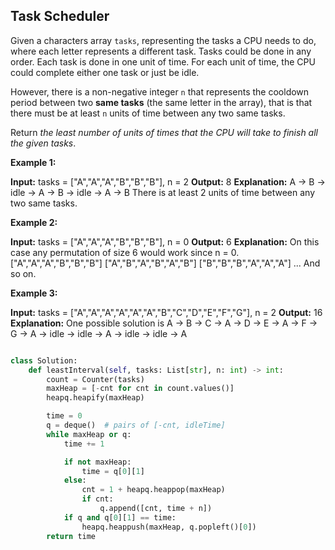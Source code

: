 ## Task Scheduler

Given a characters array `tasks`, representing the tasks a CPU needs to do, where each letter represents a different task. Tasks could be done in any order. Each task is done in one unit of time. For each unit of time, the CPU could complete either one task or just be idle.

However, there is a non-negative integer `n` that represents the cooldown period between two **same tasks** (the same letter in the array), that is that there must be at least `n` units of time between any two same tasks.

Return _the least number of units of times that the CPU will take to finish all the given tasks_.

**Example 1:**

**Input:** tasks = ["A","A","A","B","B","B"], n = 2
**Output:** 8
**Explanation:** 
A -> B -> idle -> A -> B -> idle -> A -> B
There is at least 2 units of time between any two same tasks.

**Example 2:**

**Input:** tasks = ["A","A","A","B","B","B"], n = 0
**Output:** 6
**Explanation:** On this case any permutation of size 6 would work since n = 0.
["A","A","A","B","B","B"]
["A","B","A","B","A","B"]
["B","B","B","A","A","A"]
...
And so on.

**Example 3:**

**Input:** tasks = ["A","A","A","A","A","A","B","C","D","E","F","G"], n = 2
**Output:** 16
**Explanation:** 
One possible solution is
A -> B -> C -> A -> D -> E -> A -> F -> G -> A -> idle -> idle -> A -> idle -> idle -> A




```python

class Solution:
    def leastInterval(self, tasks: List[str], n: int) -> int:
        count = Counter(tasks)
        maxHeap = [-cnt for cnt in count.values()]
        heapq.heapify(maxHeap)

        time = 0
        q = deque()  # pairs of [-cnt, idleTime]
        while maxHeap or q:
            time += 1

            if not maxHeap:
                time = q[0][1]
            else:
                cnt = 1 + heapq.heappop(maxHeap)
                if cnt:
                    q.append([cnt, time + n])
            if q and q[0][1] == time:
                heapq.heappush(maxHeap, q.popleft()[0])
        return time
```